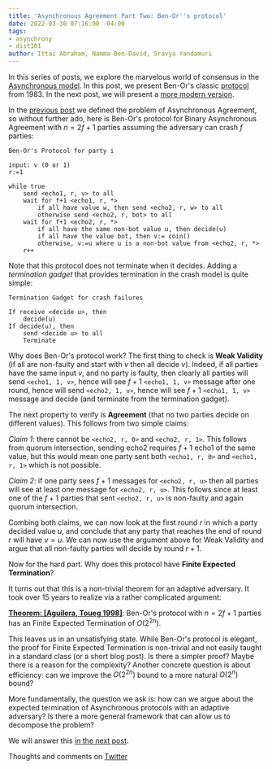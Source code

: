```yaml
---
title: 'Asynchronous Agreement Part Two: Ben-Or''s protocol'
date: 2022-03-30 07:16:00 -04:00
tags:
- asynchrony
- dist101
author: Ittai Abraham, Namma Ben-David, Sravya Yandamuri
---
```


In this series of posts, we explore the marvelous world of consensus in the [Asynchronous model](https://decentralizedthoughts.github.io/2019-06-01-2019-5-31-models/). In this post, we present Ben-Or's classic [protocol](https://homepage.cs.uiowa.edu/~ghosh/BenOr.pdf) from 1983. In the next post, we will present a [more modern version](https://decentralizedthoughts.github.io/2022-03-30-asynchronous-agreement-part-three-a-modern-version-of-ben-ors-protocol/).

In the [previous post](https://decentralizedthoughts.github.io/2022-03-30-asynchronous-agreement-part-one-defining-the-problem/) we defined the problem of Asynchronous Agreement, so without further ado, here is Ben-Or's protocol for Binary Asynchronous Agreement with $n=2f+1$ parties assuming the adversary can crash $f$ parties:

```
Ben-Or's Protocol for party i

input: v (0 or 1)
r:=1

while true
    send <echo1, r, v> to all
    wait for f+1 <echo1, r, *>
        if all have value w, then send <echo2, r, w> to all
        otherwise send <echo2, r, bot> to all
    wait for f+1 <echo2, r, *>
        if all have the same non-bot value u, then decide(u)
        if all have the value bot, then v:= coin()
        otherwise, v:=u where u is a non-bot value from <echo2, r, *>
    r++    
```

Note that this protocol does not terminate when it decides. Adding a *termination gadget* that provides termination in the crash model is quite simple:
```
Termination Gadget for crash failures

If receive <decide u>, then
    decide(u) 
If decide(u), then
    send <decide u> to all
    Terminate
```


Why does Ben-Or's protocol work? The first thing to check is **Weak Validity** (if all are non-faulty and start with $v$ then all decide $v$). Indeed, if all parties have the same input $v$, and no party is faulty, then clearly all parties will send `<echo1, 1, v>`, hence will see $f+1$ `<echo1, 1, v>` message after one round, hence will send `<echo2, 1, v>`, hence will see $f+1$ `<echo1, 1, v>` message and decide (and terminate from the termination gadget).

The next property to verify is **Agreement** (that no two parties decide on different values). This follows from two simple claims:

*Claim 1*: there cannot be `<echo2, r, 0>` and `<echo2, r, 1>`. This follows from quorum intersection, sending echo2 requires $f+1$ echo1 of the same value, but this would mean one party sent both `<echo1, r, 0>` and `<echo1, r, 1>` which is not possible. 

*Claim 2*: if one party sees $f+1$ messages for `<echo2, r, u>` then all parties will see at least one message for `<echo2, r, u>`. This follows since at least one of the $f+1$ parties that sent `<echo2, r, u>` is non-faulty and again quorum intersection.

Combing both claims, we can now look at the first round $r$ in which a party decided value $u$, and conclude that any party that reaches the end of round $r$ will have $v=u$. We can now use the argument above for Weak Validity and argue that all non-faulty parties will decide by round $r+1$.

Now for the hard part. Why does this protocol have **Finite Expected Termination**?

It turns out that this is a non-trivial theorem for an adaptive adversary. It took over 15 years to realize via a rather complicated argument:

**[Theorem: [Aguilera, Toueg 1998]](https://ecommons.cornell.edu/bitstream/handle/1813/7336/98-1682.pdf?sequence=1&isAllowed=y)**: Ben-Or's protocol with $n=2f+1$ parties has an Finite Expected Termination of $O(2^{2n})$.

This leaves us in an unsatisfying state. While Ben-Or's protocol is elegant, the proof for Finite Expected Termination is non-trivial and not easily taught in a standard class (or a short blog post). Is there a simpler proof? Maybe there is a reason for the complexity? Another concrete question is about efficiency: can we improve the $O(2^{2n})$  bound to a more natural $O(2^n)$ bound? 

More fundamentally, the question we ask is: how can we argue about the expected termination of Asynchronous protocols with an adaptive adversary? Is there a more general framework that can allow us to decompose the problem?

We will answer this [in the next post](https://decentralizedthoughts.github.io/2022-03-30-asynchronous-agreement-part-three-a-modern-version-of-ben-ors-protocol/).


Thoughts and comments on [Twitter](...)

